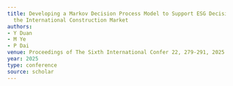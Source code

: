 ```yaml
---
title: Developing a Markov Decision Process Model to Support ESG Decision-Making in
  the International Construction Market
authors:
- Y Duan
- M Ye
- P Dai
venue: Proceedings of The Sixth International Confer 22, 279-291, 2025
year: 2025
type: conference
source: scholar
---
```


